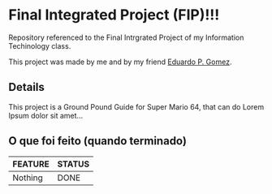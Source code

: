 # Final Integrated Project (FIP)!!!
Repository referenced to the Final Intrgrated Project of my Information Techinology class.

This project was made by me and by my friend [Eduardo P. Gomez](https://github.com/EduApps-CDG).

## Details
<!--só um exemplo, apagar quando for decidido o tema do projeto-->
This project is a Ground Pound Guide for Super Mario 64, that can do Lorem Ipsum dolor sit amet...

## O que foi feito (quando terminado)

| FEATURE                                    | STATUS |
|--------------------------------------------|--------|
| Nothing                                    |  DONE  |
